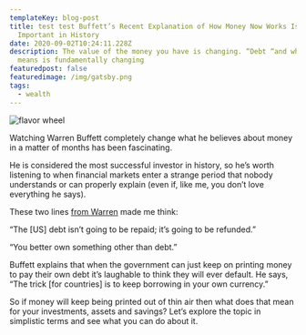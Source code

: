 ```yaml
---
templateKey: blog-post
title: test test Buffett’s Recent Explanation of How Money Now Works Is the Most
  Important in History
date: 2020-09-02T10:24:11.228Z
description: The value of the money you have is changing. “Debt “and what it
  means is fundamentally changing
featuredpost: false
featuredimage: /img/gatsby.png
tags:
  - wealth
---
```

![flavor wheel](/img/gatsby.png)

Watching Warren Buffett completely change what he believes about money in a matter of months has been fascinating.

He is considered the most successful investor in history, so he’s worth listening to when financial markets enter a strange period that nobody understands or can properly explain (even if, like me, you don’t love everything he says).

These two lines [from Warren](https://twitter.com/GoldTelegraph_/status/1294779953246900225) made me think:

“The \[US] debt isn’t going to be repaid; it’s going to be refunded.”

“You better own something other than debt.”

Buffett explains that when the government can just keep on printing money to pay their own debt it’s laughable to think they will ever default. He says, “The trick \[for countries] is to keep borrowing in your own currency.”

So if money will keep being printed out of thin air then what does that mean for your investments, assets and savings? Let’s explore the topic in simplistic terms and see what you can do about it.